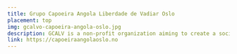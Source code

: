 ```yaml
---
title: Grupo Capoeira Angola Liberdade de Vadiar Oslo
placement: top
img: gcalvo-capoeira-angola-oslo.jpg
description: GCALV is a non-profit organization aiming to create a social space where people of all kind can learn and enjoy Capoeira Angola through music, dance, and fight. Come and join us! (Trainings at Mon, Tue, Thu 18:00-20:00)
link: https://capoeiraangolaoslo.no
---
```

